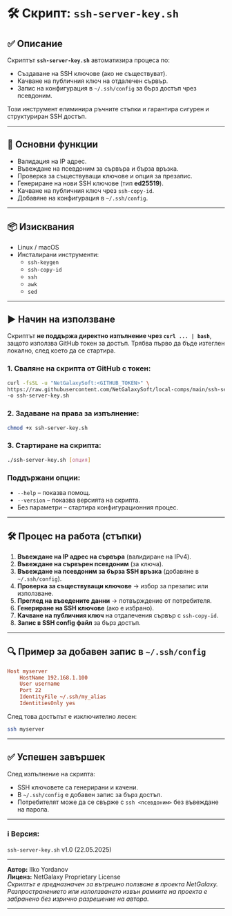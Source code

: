 # 🛠️ Скрипт: `ssh-server-key.sh`

## ✅ Описание
Скриптът **`ssh-server-key.sh`** автоматизира процеса по:
- Създаване на SSH ключове (ако не съществуват).
- Качване на публичния ключ на отдалечен сървър.
- Запис на конфигурация в `~/.ssh/config` за бърз достъп чрез псевдоним.

Този инструмент елиминира ръчните стъпки и гарантира сигурен и структуриран SSH достъп.

---

## 🔑 Основни функции
- Валидация на IP адрес.
- Въвеждане на псевдоним за сървъра и бърза връзка.
- Проверка за съществуващи ключове и опция за презапис.
- Генериране на нови SSH ключове (тип **ed25519**).
- Качване на публичния ключ чрез `ssh-copy-id`.
- Добавяне на конфигурация в `~/.ssh/config`.

---

## 📦 Изисквания
- Linux / macOS
- Инсталирани инструменти:
  - `ssh-keygen`
  - `ssh-copy-id`
  - `ssh`
  - `awk`
  - `sed`

---

## ▶️ Начин на използване

Скриптът **не поддържа директно изпълнение чрез `curl ... | bash`**, защото използва GitHub токен за достъп. Трябва първо да бъде изтеглен локално, след което да се стартира.

### 1. Сваляне на скрипта от GitHub с токен:
```bash
curl -fsSL -u "NetGalaxySoft:<GITHUB_TOKEN>" \
https://raw.githubusercontent.com/NetGalaxySoft/local-comps/main/ssh-server-key.sh \
-o ssh-server-key.sh
```

### 2. Задаване на права за изпълнение:
```bash
chmod +x ssh-server-key.sh
```

### 3. Стартиране на скрипта:
```bash
./ssh-server-key.sh [опция]
```

### Поддържани опции:
- `--help` – показва помощ.
- `--version` – показва версията на скрипта.
- Без параметри – стартира конфигурационния процес.

---

## 🛠️ Процес на работа (стъпки)
1. **Въвеждане на IP адрес на сървъра** (валидиране на IPv4).
2. **Въвеждане на сървърен псевдоним** (за ключа).
3. **Въвеждане на псевдоним за бърза SSH връзка** (добавяне в `~/.ssh/config`).
4. **Проверка за съществуващи ключове** → избор за презапис или използване.
5. **Преглед на въведените данни** → потвърждение от потребителя.
6. **Генериране на SSH ключове** (ако е избрано).
7. **Качване на публичния ключ** на отдалечения сървър с `ssh-copy-id`.
8. **Запис в SSH config файл** за бърз достъп.

---

## 🔍 Пример за добавен запис в `~/.ssh/config`
```ini
Host myserver
    HostName 192.168.1.100
    User username
    Port 22
    IdentityFile ~/.ssh/my_alias
    IdentitiesOnly yes
```

След това достъпът е изключително лесен:
```bash
ssh myserver
```

---

## ✅ Успешен завършек
След изпълнение на скрипта:
- SSH ключовете са генерирани и качени.
- В `~/.ssh/config` е добавен запис за бърз достъп.
- Потребителят може да се свърже с `ssh <псевдоним>` без въвеждане на парола.

---

### ℹ️ Версия:
`ssh-server-key.sh` v1.0 (22.05.2025)

---

**Автор:** Ilko Yordanov  
**Лиценз:** NetGalaxy Proprietary License  
*Скриптът е предназначен за вътрешно ползване в проекта NetGalaxy. Разпространението или използването извън рамките на проекта е забранено без изрично разрешение на автора.*

---
